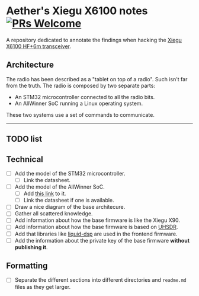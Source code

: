 # Aether's Xiegu X6100 notes [![PRs Welcome](https://img.shields.io/badge/PRs-welcome-brightgreen.svg?style=flat-square)](http://makeapullrequest.com)

A repository dedicated to annotate the findings when hacking the
[Xiegu X6100 HF+6m transceiver](https://www.radioddity.com/products/xiegu-x6100).

## Architecture

The radio has been described as a "tablet on top of a radio". Such isn't far
from the truth. The radio is composed by two separate parts:

- An STM32 microcontroller connected to all the radio bits.
- An AllWinner SoC running a Linux operating system.

These two systems use a set of commands to communicate.

----

## TODO list

## Technical

- [ ] Add the model of the STM32 microcontroller.
  - [ ] Link the datasheet.
- [ ] Add the model of the AllWinner SoC.
  - [ ] Add
    [this link](https://www.agipcb.com/products-category/allwinner-r16-quad-core-cortex-a7-linux-android-smart-home/)
    to it.
  - [ ] Link the datasheet if one is available.
- [ ] Draw a nice diagram of the base architecure.
- [ ] Gather all scattered knowledge.
- [ ] Add information about how the base firmware is like the Xiegu X90.
- [ ] Add information about how the base firmware is based on
  [UHSDR](https://df8oe.github.io/UHSDR/).
- [ ] Add that libraries like [liquid-dsp](https://github.com/jgaeddert/liquid-dsp)
  are used in the frontend firmware.
- [ ] Add the information about the private key of the base firmware **without
  publishing it**.

## Formatting

- [ ] Separate the different sections into different directories and `readme.md`
  files as they get larger.
